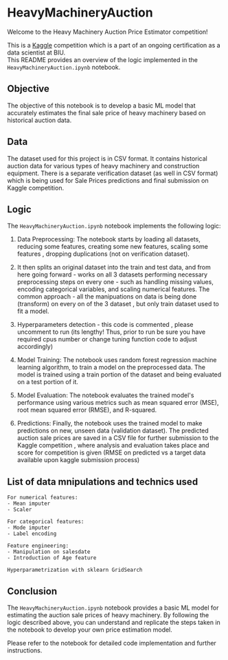 
# HeavyMachineryAuction

Welcome to the Heavy Machinery Auction Price Estimator competition! 

This is a [Kaggle](https://www.kaggle.com/competitions/ds-17-basic-ml-regression-predict-machine-price) competition which is a part of an ongoing certification as a data scientist at BIU.  
This README provides an overview of the logic implemented in the `HeavyMachineryAuction.ipynb` notebook.

## Objective
The objective of this notebook is to develop a basic ML model that accurately estimates the final sale price of heavy machinery based on historical auction data.

## Data
The dataset used for this project is in CSV format. It contains historical auction data for various types of heavy machinery and construction equipment.
There is a separate verification dataset (as well in CSV format) which is being used for Sale Prices predictions and final submission on Kaggle competition.

## Logic
The `HeavyMachineryAuction.ipynb` notebook implements the following logic:

1. Data Preprocessing: The notebook starts by loading all datasets,  
reducing some features, creating some new features, scaling some features , dropping duplications (not on verification dataset).

2. It then splits an original dataset into the train and test data, and from here going forward - works on all 3 datasets performing necessary preprocessing steps on every one - such as handling missing values, encoding categorical variables, and scaling numerical features. The common approach - all the manipuations on data is being done (transform) on every on of the 3 dataset , but only train dataset used to fit a model.  

3. Hyperparameters  detection - this code is commented , please uncomment to run (its lengthy! Thus, prior to run be sure you have required cpus number or change tuning function code to adjust accordingly)

4. Model Training: The notebook uses random forest regression machine learning algorithm, to train a model on the preprocessed data. The model is trained using a train portion of the dataset and being evaluated on a test portion of it. 

5. Model Evaluation: The notebook evaluates the trained model's performance using various metrics such as mean squared error (MSE), root mean squared error (RMSE), and R-squared.

6. Predictions: Finally, the notebook uses the trained model to make predictions on new, unseen data (validation dataset). The predicted auction sale prices are saved in a CSV file for further submission to the Kaggle competition , where analysis and evaluation takes place and score for competition is given (RMSE on predicted vs a target data available upon kaggle submission process)


## List of data mnipulations and technics used

    For numerical features:
    - Mean imputer
    - Scaler

    For categorical features:
    - Mode imputer
    - Label encoding

    Feature engineering:
    - Manipulation on salesdate
    - Introduction of Age feature

    Hyperparametrization with sklearn GridSearch

## Conclusion
The `HeavyMachineryAuction.ipynb` notebook provides a basic ML model for estimating the auction sale prices of heavy machinery. By following the logic described above, you can understand and replicate the steps taken in the notebook to develop your own price estimation model.

Please refer to the notebook for detailed code implementation and further instructions.

